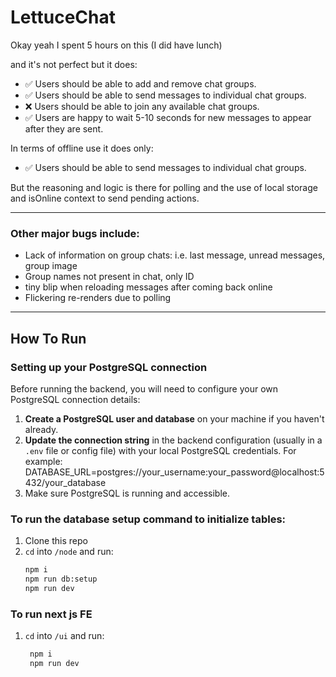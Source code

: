 # LettuceChat

Okay yeah I spent 5 hours on this (I did have lunch)

and it's not perfect but it does:

- ✅ Users should be able to add and remove chat groups.  
- ✅ Users should be able to send messages to individual chat groups.  
- ❌ Users should be able to join any available chat groups.  
- ✅ Users are happy to wait 5-10 seconds for new messages to appear after they are sent.

In terms of offline use it does only:  
- ✅ Users should be able to send messages to individual chat groups.

But the reasoning and logic is there for polling and the use of local storage and isOnline context to send pending actions.

---

### Other major bugs include:
- Lack of information on group chats: i.e. last message, unread messages, group image  
- Group names not present in chat, only ID
- tiny blip when reloading messages after coming back online
- Flickering re-renders due to polling

---

## How To Run


### Setting up your PostgreSQL connection

Before running the backend, you will need to configure your own PostgreSQL connection details:

1. **Create a PostgreSQL user and database** on your machine if you haven't already.
2. **Update the connection string** in the backend configuration (usually in a `.env` file or config file) with your local PostgreSQL credentials. For example: DATABASE_URL=postgres://your_username:your_password@localhost:5432/your_database
3. Make sure PostgreSQL is running and accessible.


### To run the database setup command to initialize tables:



1. Clone this repo  
2. `cd` into `/node` and run:
   ```bash
   npm i
   npm run db:setup
   npm run dev

### To run next js FE
1. `cd` into `/ui` and run:
    ```bash
     npm i
     npm run dev




